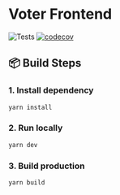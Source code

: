 # Voter Frontend

![Tests](https://github.com/Voter-Software-Process-2022/voter-frontend/actions/workflows/test.yml/badge.svg)
[![codecov](https://codecov.io/github/Voter-Software-Process-2022/voter-frontend/branch/setup/test/graph/badge.svg?token=FQ9GWCAOW1)](https://codecov.io/github/Voter-Software-Process-2022/voter-frontend)

## 📦 Build Steps

### 1. Install dependency

```bash
yarn install
```

### 2. Run locally

```bash
yarn dev
```

### 3. Build production

```bash
yarn build
```
